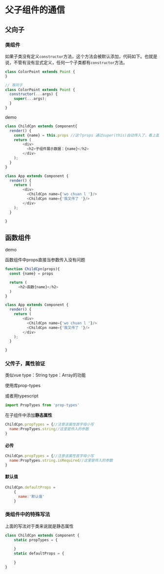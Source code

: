 # 父子组件的通信

## 父向子

### 类组件

如果子类没有定义`constructor`方法，这个方法会被默认添加，代码如下。也就是说，不管有没有显式定义，任何一个子类都有`constructor`方法。

```javascript
class ColorPoint extends Point {
}

// 等同于
class ColorPoint extends Point {
  constructor(...args) {
    super(...args);
  }
}
```

demo

```js
class ChildCpn extends Component{
  render() {
    const {name} = this.props //这个props 通过super(this)自动传入了，看上面说明和进阶文件夹中super的说明,父类构造函数的实现call了子类的this
    return (
        <div>
          <h2>子组件展示数据：{name}</h2>
        </div>
    );
  }
}

class App extends Component {
  render() {
    return (
        <div>
          <ChildCpn name={'wo chuan l '}/>
          <ChildCpn name={'我又传了 '}/>
        </div>
    );
  }

}
```

## 函数组件

demo

函数组件中props直接当参数传入没有问题

```js
function ChildCpn(props){
  const {name} = props

  return (
      <h2>函数{name}</h2>
  )
}

class App extends Component {
  render() {
    return (
        <div>
          <ChildCpn name={'wo chuan l '}/>
          <ChildCpn name={'我又传了 '}/>
        </div>
    );
  }

}
```

### 父传子，属性验证

类似vue type：String type：Array的功能

使用库prop-types

或者用typescript

```js
import PropTypes from 'prop-types'
```

在子组件中添加**静态属性**

```js
ChildCpn.propTypes = {//注意该属性首字母小写
  name:PropTypes.string//这里是传入的参数
}
```

#### 必传

```js
ChildCpn.propTypes = {//注意该属性首字母小写
  name:PropTypes.string.isRequired//这里是传入的参数
}
```

#### 默认值

```js
ChildCpn.defaultProps =
    {
      name:'默认值'
    }

```

### 类组件中的特殊写法

上面的写法对于类来说就是静态属性

```js
class ChildCpn extends Component {
    static propTypes = {
        
    }
	static defaultProps = {
        
    }
}
```

